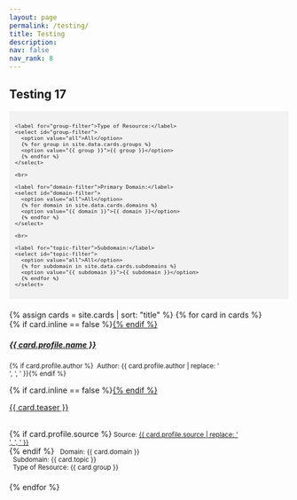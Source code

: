 ```yaml
---
layout: page
permalink: /testing/
title: Testing
description: 
nav: false
nav_rank: 8
---
```


## Testing 17

<div style="background-color: #f2f2f2; padding: 10px;">
  <div id="filter-options" style="font-size: 0.8em;">
    
    <label for="group-filter">Type of Resource:</label>
    <select id="group-filter">
      <option value="all">All</option>
      {% for group in site.data.cards.groups %}
      <option value="{{ group }}">{{ group }}</option>
      {% endfor %}
    </select>

    <br>
    
    <label for="domain-filter">Primary Domain:</label>
    <select id="domain-filter">
      <option value="all">All</option>
      {% for domain in site.data.cards.domains %}
      <option value="{{ domain }}">{{ domain }}</option>
      {% endfor %}
    </select>

    <br>

    <label for="topic-filter">Subdomain:</label>
    <select id="topic-filter">
      <option value="all">All</option>
      {% for subdomain in site.data.cards.subdomains %}
      <option value="{{ subdomain }}">{{ subdomain }}</option>
      {% endfor %}
    </select>
    
  </div>
</div>

<div id="card-list" style="margin-top: 20px;">
  <div id="cards-container">
  {% assign cards = site.cards | sort: "title" %}
  {% for card in cards %}
    <div class="card {% if card.inline == false %}hoverable{% endif %}" style="margin-bottom: 20px;">
      <div class="row no-gutters">
        <div class="team">
          <div class="card-body">
            {% if card.inline == false %}<a href="{{ card.url | relative_url }}">{% endif %}
              <h5 class="card-title">{{ card.profile.name }}</h5></a>
            <p class="card-text"><small class="test-muted">{% if card.profile.author %}<i class="fa-solid fa-user"></i>&nbsp; Author: {{ card.profile.author | replace: '<br />', ', ' }}{% endif %}</small></p>
            {% if card.inline == false %}<a href="{{ card.url | relative_url }}">{% endif %}
              <p class="card-text">{{ card.teaser }}</p></a>
            <p class="card-text"><br>
              {% if card.profile.source %}<small class="test-muted"><i class="fas fa-link"></i> Source: <a href="{{ card.profile.source }}">{{ card.profile.source | replace: '<br />', ', ' }}</a></small><br>{% endif %}
              <small class="test-muted domain"><i class="fa-solid fa-square"></i>&nbsp; Domain: {{ card.domain }}</small><br>
              <small class="test-muted topic"><i class="fa-solid fa-sitemap"></i>&nbsp; Subdomain: {{ card.topic }}</small><br>
              <small class="test-muted group"><i class="fa-solid fa-file"></i>&nbsp; Type of Resource: {{ card.group }}</small><br>
            </p>
          </div>
        </div>
      </div>
    </div>
  {% endfor %}
</div>
<div id="pagination" style="margin-top: 20px;"></div>
</div>

<script>
document.addEventListener('DOMContentLoaded', function() {
  const domainFilter = document.getElementById('domain-filter');
  const topicFilter = document.getElementById('topic-filter');
  const groupFilter = document.getElementById('group-filter');
  const cardsContainer = document.getElementById('cards-container');
  const paginationContainer = document.getElementById('pagination');
  const cardsPerPage = 6; // Adjust the number of cards per page as needed
  let currentPage = 1;

  function filterCards() {
    const selectedDomain = domainFilter.value;
    const selectedTopic = topicFilter.value;
    const selectedGroup = groupFilter.value;

    const filteredCards = Array.from(cardsContainer.querySelectorAll('.card')).filter(card => {
      const domain = card.querySelector('.domain').textContent.trim().replace('Domain: ', '');
      const topic = card.querySelector('.topic').textContent.trim().replace('Subdomain: ', ''); 
      const group = card.querySelector('.group').textContent.trim().replace('Type of Resource: ', ''); 

      const domainMatch = selectedDomain === 'all' || domain === selectedDomain;
      const topicMatch = selectedTopic === 'all' || topic === selectedTopic;
      const groupMatch = selectedGroup === 'all' || group === selectedGroup;

      return domainMatch && topicMatch && groupMatch;
    });

    displayCards(filteredCards, 1);
    displayPagination(filteredCards.length);
  }

  function displayCards(cardsArray, page) {
    const startIndex = (page - 1) * cardsPerPage;
    const endIndex = startIndex + cardsPerPage;
    const paginatedCards = cardsArray.slice(startIndex, endIndex);

    cardsContainer.innerHTML = ''; // Clear previous cards

    paginatedCards.forEach(card => {
      cardsContainer.appendChild(card.cloneNode(true));
    });
  }

  function displayPagination(totalCards) {
    const totalPages = Math.ceil(totalCards / cardsPerPage);
    paginationContainer.innerHTML = '';

    for (let i = 1; i <= totalPages; i++) {
      const button = document.createElement('button');
      button.textContent = i;
      button.addEventListener('click', function() {
        currentPage = i;
        displayCards(Array.from(cardsContainer.querySelectorAll('.card')), currentPage);
      });
      paginationContainer.appendChild(button);
    }
  }

  domainFilter.addEventListener('change', filterCards);
  topicFilter.addEventListener('change', filterCards);
  groupFilter.addEventListener('change', filterCards);

  // Initial filtering when the page loads
  filterCards();
});
</script>
